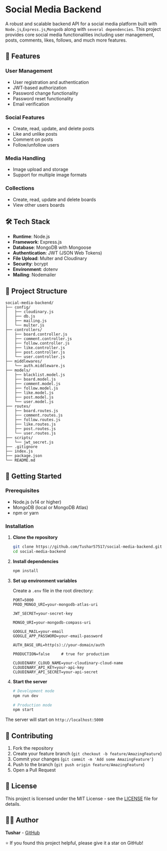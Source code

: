 # Social Media Backend

A robust and scalable backend API for a social media platform built with `Node.js`,`Express.js`,`Mongodb` along with `several dependencies`. This project provides core social media functionalities including user management, posts, comments, likes, follows, and much more features.

## 🚀 Features

### User Management

- User registration and authentication
- JWT-based authorization
- Password change functionality
- Password reset functionality
- Email verification

### Social Features

- Create, read, update, and delete posts
- Like and unlike posts
- Comment on posts
- Follow/unfollow users

### Media Handling

- Image upload and storage
- Support for multiple image formats

### Collections

- Create, read, update and delete boards
- View other users boards

## 🛠️ Tech Stack

- **Runtime**: Node.js
- **Framework**: Express.js
- **Database**: MongoDB with Mongoose
- **Authentication**: JWT (JSON Web Tokens)
- **File Upload**: Multer and Cloudinary
- **Security**: bcrypt
- **Environment**: dotenv
- **Mailing**: Nodemailer

## 📁 Project Structure

```
social-media-backend/
├── config/
│   ├── cloudinary.js
│   ├── db.js
│   ├── mailing.js
│   └── multer.js
├── controllers/
│   ├── board.controller.js
│   ├── comment.controller.js
│   ├── follow.controller.js
│   ├── like.controller.js
│   ├── post.controller.js
│   └── user.controller.js
├── middlewares/
│   └── auth.middleware.js
├── models/
│   ├── blacklist.model.js
│   ├── board.model.js
│   ├── comment.model.js
│   ├── follow.model.js
│   ├── like.model.js
│   ├── post.model.js
│   └── user.model.js
├── routes/
│   ├── board.routes.js
│   ├── comment.routes.js
│   ├── follow.routes.js
│   ├── like.routes.js
│   ├── post.routes.js
│   └── user.routes.js
├── scripts/
│   └── jwt_secret.js
├── .gitignore
├── index.js
├── package.json
└── README.md
```

## 🚦 Getting Started

### Prerequisites

- Node.js (v14 or higher)
- MongoDB (local or MongoDB Atlas)
- npm or yarn

### Installation

1. **Clone the repository**

   ```bash
   git clone https://github.com/Tushar57517/social-media-backend.git
   cd social-media-backend
   ```

2. **Install dependencies**

   ```bash
   npm install
   ```

3. **Set up environment variables**

   Create a `.env` file in the root directory:

   ```env
   PORT=5000
   PROD_MONGO_URI=your-mongodb-atlas-uri

   JWT_SECRET=your-secret-key

   MONGO_URI=your-mongodb-compass-uri

   GOOGLE_MAIL=your-email
   GOOGLE_APP_PASSWORD=your-email-password

   AUTH_BASE_URL=http(s)://your-domain/auth

   PRODUCTION=false     # true for production

   CLOUDINARY_CLOUD_NAME=your-cloudinary-cloud-name
   CLOUDINARY_API_KEY=your-api-key
   CLOUDINARY_API_SECRET=your-api-secret
   ```

4. **Start the server**

   ```bash
   # Development mode
   npm run dev

   # Production mode
   npm start
   ```

The server will start on `http://localhost:5000`

## 🤝 Contributing

1. Fork the repository
2. Create your feature branch (`git checkout -b feature/AmazingFeature`)
3. Commit your changes (`git commit -m 'Add some AmazingFeature'`)
4. Push to the branch (`git push origin feature/AmazingFeature`)
5. Open a Pull Request

## 📄 License

This project is licensed under the MIT License - see the [LICENSE](LICENSE) file for details.

## 👨‍💻 Author

**Tushar** - [GitHub](https://github.com/Tushar57517)

⭐ If you found this project helpful, please give it a star on GitHub!
